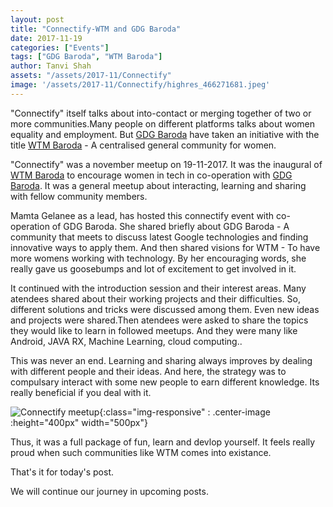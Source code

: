 ```yaml
---
layout: post
title: "Connectify-WTM and GDG Baroda"
date: 2017-11-19
categories: ["Events"]
tags: ["GDG Baroda", "WTM Baroda"]
author: Tanvi Shah
assets: "/assets/2017-11/Connectify"
image: '/assets/2017-11/Connectify/highres_466271681.jpeg'
---
```


"Connectify" itself talks about into-contact or merging together of two or more communities.Many people on different platforms talks about women equality and employment. But  [GDG Baroda](https://gdgbaroda.com/) have taken an initiative with the title 
[WTM Baroda](https://twitter.com/WTMBaroda) - A centralised general community for women.

"Connectify" was a november meetup on 19-11-2017. It was the inaugural of [WTM Baroda](https://twitter.com/WTMBaroda)
to encourage women in tech in co-operation with [GDG Baroda](https://gdgbaroda.com/). It was a general meetup about interacting, learning and sharing with fellow community members.

Mamta Gelanee as a lead, has hosted this connectify event with co-operation of GDG Baroda. She shared briefly about GDG Baroda - A community that meets to discuss latest Google technologies and finding innovative ways to apply them. And then shared visions for WTM - To have more womens working with technology. By her encouraging words, she really gave us goosebumps and lot of excitement to get involved in it.

It continued with the introduction session and their interest areas. Many atendees shared about their working projects and their difficulties. So, different solutions and tricks were discussed among them. Even new ideas and projects were shared.Then atendees were asked to share the topics they would like to learn in followed meetups. And they were many like Android, JAVA RX, Machine Learning, cloud computing..

This was never an end. Learning and sharing always improves by dealing with different people and their ideas. And here, the strategy was to compulsary interact with some new people to earn different knowledge. Its really beneficial if you deal with it. 

![Connectify meetup]({{page.assets}}/highres_466271681.jpeg){:class="img-responsive" : .center-image :height="400px" width="500px"}

Thus, it was a full package of fun, learn and devlop yourself. It feels really proud when such communities like WTM comes into existance.

That's it for today's post.

We will continue our journey in upcoming posts.








